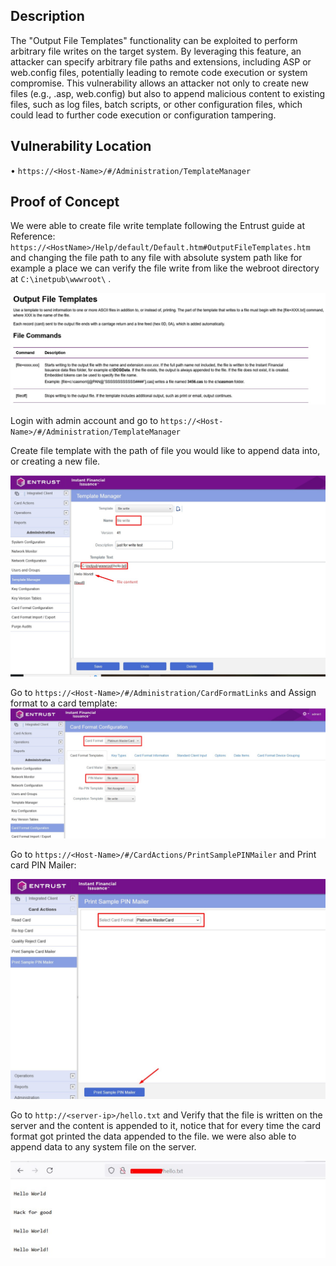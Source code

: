 ## Description

The "Output File Templates" functionality can be exploited to perform arbitrary file writes on the target system. By leveraging this feature, an attacker can specify arbitrary file paths and extensions, including ASP or web.config files, potentially leading to remote code execution or system compromise. This vulnerability allows an attacker not only to create new files (e.g., .asp, web.config) but also to append malicious content to existing files, such as log files, batch scripts, or other configuration files, which could lead to further code execution or configuration tampering.

## Vulnerability Location 
 
•	`https://<Host-Name>/#/Administration/TemplateManager`

## Proof of Concept

We were able to create file write template following the Entrust guide at Reference: `https://<HostName>/Help/default/Default.htm#OutputFileTemplates.htm` and changing the file path to any file with absolute system path like for example a place we can verify the file write from like the webroot directory at `C:\inetpub\wwwroot\` .

![](./Pasted%20image%2020250809015339.png)

Login with admin account and go to `https://<Host-Name>/#/Administration/TemplateManager`

Create file template with the path of file you would like to append data into, or creating a new file.

![](./Pasted%20image%2020250809015351.png)

Go to `https://<Host-Name>/#/Administration/CardFormatLinks` and Assign format to a card template:
![](./Pasted%20image%2020250809015402.png)

Go to `https://<Host-Name>/#/CardActions/PrintSamplePINMailer` and Print card PIN Mailer:

![](./Pasted%20image%2020250809015412.png)

Go to `http://<server-ip>/hello.txt` and Verify that the file is written on the server and the content is appended to it, notice that for every time the card format got printed the data appended to the file. we were also able to append data to any system file on the server.

![](./Pasted%20image%2020250809015427.png)

